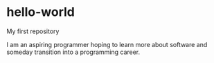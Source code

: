 # hello-world
My first repository

I am an aspiring programmer hoping to learn more about software and someday transition into a programming career.
